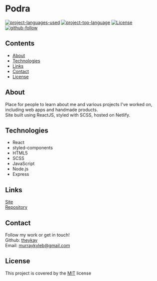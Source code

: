 # Podra

[![project-languages-used](https://img.shields.io/github/languages/count/theykay/podra?color=important)](https://github.com/theykay/podra)
[![project-top-language](https://img.shields.io/github/languages/top/theykay/podra?color=blueviolet)](https://github.com/theykay/podra)
[![License](https://img.shields.io/github/license/theykay/podra)](https://github.com/theykay/podra/blob/main/LICENSE)
[![github-follow](https://img.shields.io/github/followers/theykay?label=Follow&logoColor=purple&style=social)](https://github.com/theykay)

## Contents
* [About](#about)
* [Technologies](#technologies)
* [Links](#links)
* [Contact](#contact)
* [License](#license)

## About
Place for people to learn about me and various projects I've worked on, including web apps and handmade products.\
Site built using ReactJS, styled with SCSS, hosted on Netlify.

## Technologies
* React
* styled-components
* HTML5
* SCSS
* JavaScript
* Node.js
* Express

## Links
[Site](https://www.theykay.dev)\
[Repository](https://github.com/theykay/podra)

## Contact
Follow my work or get in touch!\
Github: [theykay](https://github.com/theykay)\
Email: [murraykyleb@gmail.com](mailto:murraykyleb@gmail.com)

## License
This project is covered by the [MIT](https://choosealicense.com/licenses/mit/) license